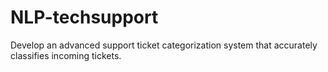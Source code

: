 # NLP-techsupport
Develop an advanced support ticket categorization system that accurately classifies incoming tickets.
